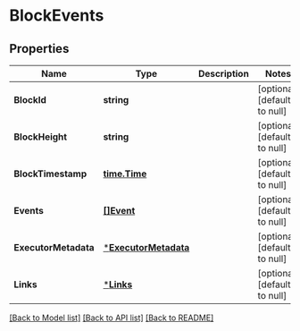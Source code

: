 # BlockEvents

## Properties
Name | Type | Description | Notes
------------ | ------------- | ------------- | -------------
**BlockId** | **string** |  | [optional] [default to null]
**BlockHeight** | **string** |  | [optional] [default to null]
**BlockTimestamp** | [**time.Time**](time.Time.md) |  | [optional] [default to null]
**Events** | [**[]Event**](Event.md) |  | [optional] [default to null]
**ExecutorMetadata** | [***ExecutorMetadata**](ExecutorMetadata.md) |  | [optional] [default to null]
**Links** | [***Links**](Links.md) |  | [optional] [default to null]

[[Back to Model list]](../README.md#documentation-for-models) [[Back to API list]](../README.md#documentation-for-api-endpoints) [[Back to README]](../README.md)

